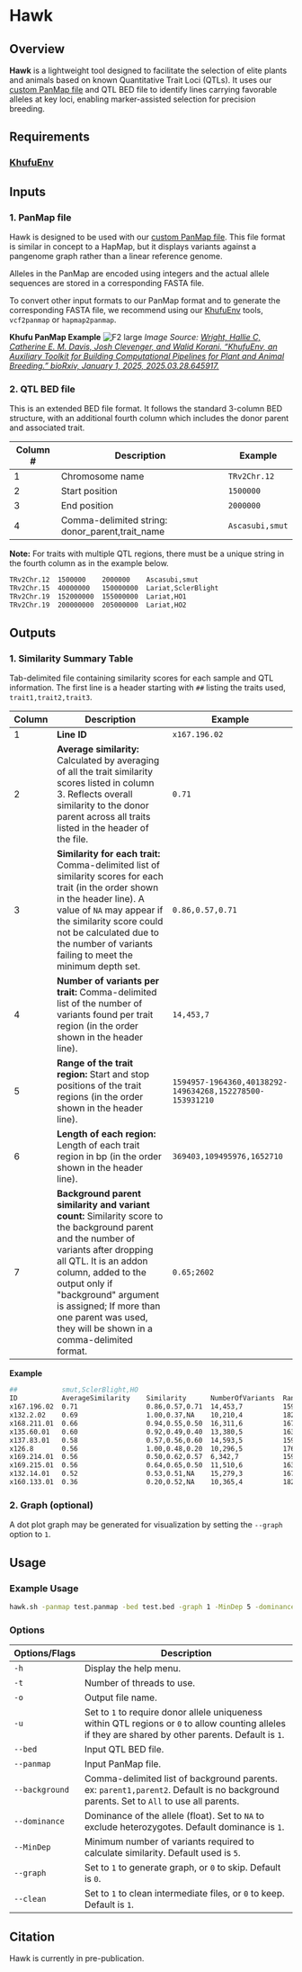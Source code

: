 # Hawk

## Overview
**Hawk** is a lightweight tool designed to facilitate the selection of elite plants and animals based on known Quantitative Trait Loci (QTLs). It uses our [custom PanMap file](https://www.biorxiv.org/content/10.1101/2025.03.28.645917v1.full) and QTL BED file to identify lines carrying favorable alleles at key loci, enabling marker-assisted selection for precision breeding.

## Requirements
### [KhufuEnv](https://github.com/w-korani/KhufuEnv)

## Inputs
### 1. PanMap file
Hawk is designed to be used with our [custom PanMap file](https://www.biorxiv.org/content/10.1101/2025.03.28.645917v1.full). This file format is similar in concept to a HapMap, but it displays variants against a pangenome graph rather than a linear reference genome. 

Alleles in the PanMap are encoded using integers and the actual allele sequences are stored in a corresponding FASTA file. 

To convert other input formats to our PanMap format and to generate the corresponding FASTA file, we recommend using our [KhufuEnv](https://github.com/w-korani/KhufuEnv) tools, `vcf2panmap` or `hapmap2panmap`.

**Khufu PanMap Example**
![F2 large](https://github.com/user-attachments/assets/aa84fc5a-816d-43fa-937a-2bb500dc90a8)
*Image Source: [Wright, Hallie C, Catherine E. M. Davis, Josh Clevenger, and Walid Korani. “KhufuEnv, an Auxiliary Toolkit for Building Computational Pipelines for Plant and Animal Breeding.” bioRxiv, January 1, 2025, 2025.03.28.645917.](https://doi.org/10.1101/2025.03.28.645917)*

### 2. QTL BED file
This is an extended BED file format. It follows the standard 3-column BED structure, with an additional fourth column which includes the donor parent and associated trait. 

| Column # | Description                                      | Example           |
|----------|--------------------------------------------------|-------------------|
|1         | Chromosome name                                  | `TRv2Chr.12`      |
|2         | Start position                                   | `1500000`         |
|3         | End position                                     | `2000000`         |
|4         | Comma-delimited string: donor_parent,trait_name  | `Ascasubi,smut`   |


**Note:** For traits with multiple QTL regions, there must be a unique string in the fourth column as in the example below.
```bash
TRv2Chr.12  1500000    2000000    Ascasubi,smut
TRv2Chr.15  40000000   150000000  Lariat,SclerBlight
TRv2Chr.19  152000000  155000000  Lariat,HO1
TRv2Chr.19  200000000  205000000  Lariat,HO2
```
## Outputs
### 1. Similarity Summary Table

Tab-delimited file containing similarity scores for each sample and QTL information. The first line is a header starting with `##` listing the traits used, `trait1,trait2,trait3`.

| Column  | Description                                                               | Example           |
|----------|---------------------------------------------------------------------------|-------------------|
|1         | **Line ID**                                                                   | `x167.196.02`      |
|2         | **Average similarity:** Calculated by averaging of all the trait similarity scores listed in column 3. Reflects overall similarity to the donor parent across all traits listed in the header of the file. | `0.71`      |
|3         | **Similarity for each trait:** Comma-delimited list of similarity scores for each trait (in the order shown in the header line). A value of `NA` may appear if the similarity score could not be calculated due to the number of variants failing to meet the minimum depth set.                                                              | `0.86,0.57,0.71`      |
|4         | **Number of variants per trait:** Comma-delimited list of the number of variants found per trait region (in the order shown in the header line).                                                        | `14,453,7`      |
|5         | **Range of the trait region:** Start and stop positions of the trait regions (in the order shown in the header line).                                                            | `1594957-1964360,40138292-149634268,152278500-153931210`      |
|6         | **Length of each region:** Length of each trait region in bp (in the order shown in the header line).                                                          | `369403,109495976,1652710`      |
|7         | **Background parent similarity and variant count:** Similarity score to the background parent and the number of variants after dropping all QTL. It is an addon column, added to the output only if "background" argument is assigned; If more than one parent was used, they will be shown in a comma-delimited format.                                                          | `0.65;2602`      |

**Example**
```bash
##           smut,SclerBlight,HO                                                                                                                      
ID           AverageSimilarity    Similarity      NumberOfVariants  Range                                                   len                       Lariat
x167.196.02  0.71                 0.86,0.57,0.71  14,453,7          1594957-1964360,40138292-149634268,152278500-153931210  369403,109495976,1652710  0.65;2602
x132.2.02    0.69                 1.00,0.37,NA    10,210,4          1823422-1957028,40138292-148149473,152278500-154784694  133606,108011181,2506194  0.60;1224
x168.211.01  0.66                 0.94,0.55,0.50  16,311,6          1673886-1964171,40138292-148716487,152278500-154784694  290285,108578195,2506194  0.62;1850
x135.60.01   0.60                 0.92,0.49,0.40  13,380,5          1634190-1964171,40132422-149581379,152366038-154784694  329981,109448957,2418656  0.62;1783
x137.83.01   0.58                 0.57,0.56,0.60  14,593,5          1594957-1964360,40132422-149634268,152278500-154784694  369403,109501846,2506194  0.69;3027
x126.8       0.56                 1.00,0.48,0.20  10,296,5          1767392-1957028,46505718-148716487,152366038-154784694  189636,102210769,2418656  0.62;1442
x169.214.01  0.56                 0.50,0.62,0.57  6,342,7           1594957-1956545,40132422-148747441,152278500-154784694  361588,108615019,2506194  0.65;2152
x169.215.01  0.56                 0.64,0.65,0.50  11,510,6          1634190-1964360,40934005-149634268,152366038-154784694  330170,108700263,2418656  0.67;2927
x132.14.01   0.52                 0.53,0.51,NA    15,279,3          1673886-1964171,42380806-149581379,152366038-154784694  290285,107200573,2418656  0.65;1632
x160.133.01  0.36                 0.20,0.52,NA    10,365,4          1822625-1964171,40223802-148800184,152366038-153931210  141546,108576382,1565172  0.59;1774
```

### 2. Graph (optional)

A dot plot graph may be generated for visualization by setting the `--graph` option to `1`. 


## Usage

### Example Usage
```bash
hawk.sh -panmap test.panmap -bed test.bed -graph 1 -MinDep 5 -dominance 1 -o test.hawk -background Lariat
```

### Options

| Options/Flags |   Description                                                                |
| -----------------| -----------------------------------------------------------------------------|
| `-h`           | Display the help menu.                                                       |
| `-t`           | Number of threads to use.                                                    |
| `-o`           | Output file name.                                                            |
| `-u`          | Set to `1` to require donor allele uniqueness within QTL regions or `0` to allow counting alleles if they are shared by other parents. Default is `1`.                                             |
| `--bed`        | Input QTL BED file.                                                          |
| `--panmap`     | Input PanMap file.                                                           |
| `--background`     | Comma-delimited list of background parents. ex: `parent1,parent2`. Default is no background parents. Set to `All` to use all parents.          |
| `--dominance`  | Dominance of the allele (float). Set to `NA` to exclude heterozygotes. Default dominance is `1`.                       |
| `--MinDep`     | Minimum number of variants required to calculate similarity. Default used is `5`.                  |
| `--graph`      | Set to `1` to generate graph, or `0` to skip. Default is `0`.                 |
| `--clean`      | Set to `1` to clean intermediate files, or `0` to keep. Default is `1`.       |

## Citation
Hawk is currently in pre-publication.
